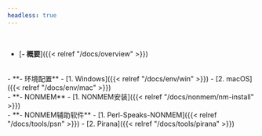 ```yaml
---
headless: true
---
```

<br />

- [**- 概要**]({{< relref "/docs/overview" >}})
<br />
- **- 环境配置**
  - [1. Windows]({{< relref "/docs/env/win" >}})
  - [2. macOS]({{< relref "/docs/env/mac" >}})
<br />
- **- NONMEM**
  - [1. NONMEM安装]({{< relref "/docs/nonmem/nm-install" >}})
<br />
- **- NONMEM辅助软件**
  - [1. Perl-Speaks-NONMEM]({{< relref "/docs/tools/psn" >}})
  - [2. Pirana]({{< relref "/docs/tools/pirana" >}})
<br />

<!-- - [Buttons]({{< relref "/docs/tools/buttons" >}})
- [Columns]({{< relref "/docs/tools/columns" >}})
- [Expand]({{< relref "/docs/tools/expand" >}})
- [Hints]({{< relref "/docs/tools/hints" >}})
- [Katex]({{< relref "/docs/tools/katex" >}})
- [Mermaid]({{< relref "/docs/tools/mermaid" >}})
- [Tabs]({{< relref "/docs/tools/tabs" >}}) -->
